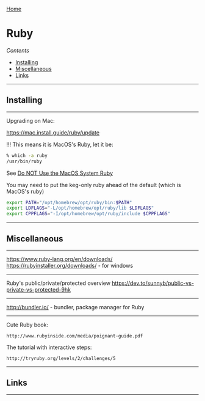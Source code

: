 [Home](Readme.md)
# Ruby


*Contents*

- [Installing](Ruby.md#installing)
- [Miscellaneous](Ruby.md#miscellaneous)
- [Links](Ruby.md#links)

---

## Installing

---


Upgrading on Mac:

https://mac.install.guide/ruby/update

!!! This means it is MacOS's Ruby, let it be:

```bash
% which -a ruby           
/usr/bin/ruby
```

See [Do NOT Use the MacOS System Ruby](https://mac.install.guide/faq/do-not-use-mac-system-ruby/)

You may need to put the keg-only ruby ahead of the default (which is MacOS's ruby)

```bash
export PATH="/opt/homebrew/opt/ruby/bin:$PATH"
export LDFLAGS="-L/opt/homebrew/opt/ruby/lib $LDFLAGS"
export CPPFLAGS="-I/opt/homebrew/opt/ruby/include $CPPFLAGS"
```

---

## Miscellaneous

---

https://www.ruby-lang.org/en/downloads/
https://rubyinstaller.org/downloads/ - for windows

---

Ruby's public/private/protected overview
https://dev.to/sunnyb/public-vs-private-vs-protected-9hk

---

http://bundler.io/ - bundler, package manager for Ruby

---

Cute Ruby book:

    http://www.rubyinside.com/media/poignant-guide.pdf

The tutorial with interactive steps:

    http://tryruby.org/levels/2/challenges/5

---

## Links

---
